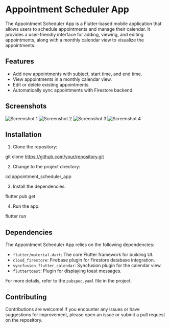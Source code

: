# Appointment Scheduler App

The Appointment Scheduler App is a Flutter-based mobile application that allows users to schedule appointments and manage their calendar. It provides a user-friendly interface for adding, viewing, and editing appointments, along with a monthly calendar view to visualize the appointments.

## Features

- Add new appointments with subject, start time, and end time.
- View appointments in a monthly calendar view.
- Edit or delete existing appointments.
- Automatically sync appointments with Firestore backend.

## Screenshots

![Screenshot 1](screenshots/screenshot1.png)
![Screenshot 2](screenshots/screenshot2.png)
![Screenshot 3](screenshots/screenshot3.png)
![Screenshot 4](screenshots/screenshot3.png)

## Installation

1. Clone the repository:

git clone <https://github.com/your/repository.git>

2. Change to the project directory:

cd appointment_scheduler_app

3. Install the dependencies:

flutter pub get

4. Run the app:

flutter run

## Dependencies

The Appointment Scheduler App relies on the following dependencies:

- `flutter/material.dart`: The core Flutter framework for building UI.
- `cloud_firestore`: Firebase plugin for Firestore database integration.
- `syncfusion_flutter_calendar`: Syncfusion plugin for the calendar view.
- `fluttertoast`: Plugin for displaying toast messages.

For more details, refer to the `pubspec.yaml` file in the project.

## Contributing

Contributions are welcome! If you encounter any issues or have suggestions for improvement, please open an issue or submit a pull request on the repository.
